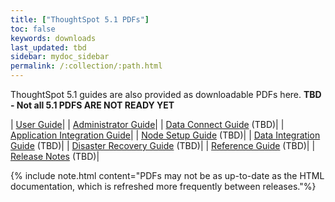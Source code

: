 ```yaml
---
title: ["ThoughtSpot 5.1 PDFs"]
toc: false
keywords: downloads
last_updated: tbd
sidebar: mydoc_sidebar
permalink: /:collection/:path.html
---
```


ThoughtSpot 5.1 guides are also provided as downloadable PDFs here.
**TBD - Not all 5.1 PDFS ARE NOT READY YET**

| [User Guide](/5.1/pdf/ThoughtSpot_User_Guide_5.1.pdf)|
| [Administrator Guide](/5.1/pdf/ThoughtSpot_Administration_Guide_5.1.pdf)|
| [Data Connect Guide](/5.1/pdf/ThoughtSpot_Data_Connect_Guide_5.1.pdf) (TBD)|
| [Application Integration Guide](/5.1/pdf/ThoughtSpot_Application_Integration_Guide_5.1.pdf)|
| [Node Setup Guide](/5.1/pdf/ThoughtSpot_Node_Setup_Guide_5.1.pdf) (TBD)|
| [Data Integration Guide](/5.1/pdf/ThoughtSpot_Data_Integration_Guide_5.1.pdf) (TBD)|
| [Disaster Recovery Guide](/5.1/pdf/ThoughtSpot_Disaster_Recovery_Guide_5.1.pdf) (TBD)|
| [Reference Guide](/5.1/pdf/ThoughtSpot_Reference_Guide_5.1.pdf) (TBD)|
| [Release Notes](/5.1/pdf/ThoughtSpot_Release_Notes_5.1.pdf) (TBD)|

{% include note.html content="PDFs may not be as up-to-date as the HTML documentation, which is refreshed more frequently between releases."%}
